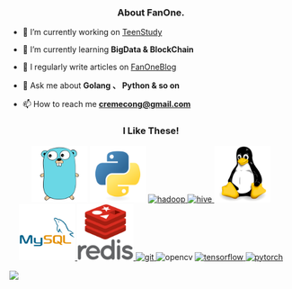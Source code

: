 <h3 align="center">About FanOne.</h3>

- 🔭 I’m currently working on [TeenStudy](https://github.com/CocaineCong/TeenStudy)

- 🌱 I’m currently learning **BigData & BlockChain**

- 📝 I regularly write articles on [FanOneBlog](https://blog.csdn.net/weixin_45304503?spm=1001.2014.3001.5343)

- 💬 Ask me about **Golang 、 Python & so on**

- 📫 How to reach me **cremecong@gmail.com**

<h3 align="center" >I Like These! </h3></p>
<p align="center"> <img src="https://raw.githubusercontent.com/devicons/devicon/master/icons/go/go-original.svg" alt="go" width="100" height="100"/> <img src="https://raw.githubusercontent.com/devicons/devicon/master/icons/python/python-original.svg" alt="python" width="100" height="100"/> <a href="https://golang.org" target="_blank"> </a> <a href="https://hadoop.apache.org/" target="_blank"> <img src="https://www.vectorlogo.zone/logos/apache_hadoop/apache_hadoop-icon.svg" alt="hadoop" width="100" height="100"/> </a> <a href="https://hive.apache.org/" target="_blank"> <img src="https://www.vectorlogo.zone/logos/apache_hive/apache_hive-icon.svg" alt="hive" width="100" height="100"/> </a>  <a href="https://www.linux.org/" target="_blank"> <img src="https://raw.githubusercontent.com/devicons/devicon/master/icons/linux/linux-original.svg" alt="linux" width="100" height="100"/> </a> <a href="https://www.mysql.com/" target="_blank"> <img src="https://raw.githubusercontent.com/devicons/devicon/master/icons/mysql/mysql-original-wordmark.svg" alt="mysql" width="100" height="100"/> </a>  <a href="https://opencv.org/" target="_blank">  <img src="https://raw.githubusercontent.com/devicons/devicon/master/icons/redis/redis-original-wordmark.svg" alt="redis" width="100" height="100"/> </a>  <a href="https://www.python.org" target="_blank">  </a> <a href="https://redis.io" target="_blank"> <a href="https://git-scm.com/" target="_blank"> <img src="https://www.vectorlogo.zone/logos/git-scm/git-scm-icon.svg" alt="git" width="100" height="100"/> </a> <img src="https://www.vectorlogo.zone/logos/opencv/opencv-icon.svg" alt="opencv" width="100" height="100"/> </a> <a href="https://www.tensorflow.org" target="_blank"> <img src="https://www.vectorlogo.zone/logos/tensorflow/tensorflow-icon.svg" alt="tensorflow" width="100" height="100"/> </a> <a href="https://pytorch.org/" target="_blank"> <img src="https://www.vectorlogo.zone/logos/pytorch/pytorch-icon.svg" alt="pytorch" width="100" height="100"/> </a> </p>
<p>
  <img align="center" width="auto" height="200" src= "https://github-readme-stats.vercel.app/api?username=CocaineCong&theme=nightowl&show_icons=true">
</p>
